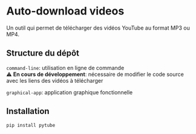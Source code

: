 # Auto-download videos
Un outil qui permet de télécharger des vidéos YouTube au format MP3 ou MP4.

## Structure du dépôt

`command-line`: utilisation en ligne de commande <br>
:warning: **En cours de développement**: nécessaire de modifier le code source avec les liens des vidéos à télécharger

`graphical-app`: application graphique fonctionnelle

## Installation

`pip install pytube`

